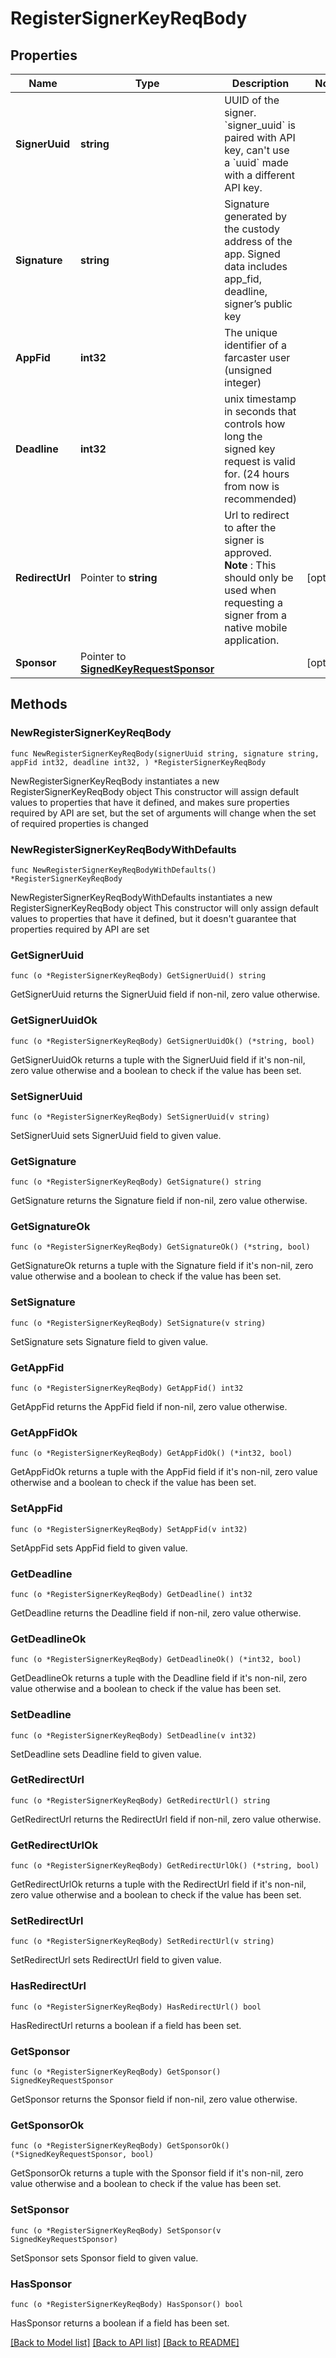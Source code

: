 # RegisterSignerKeyReqBody

## Properties

Name | Type | Description | Notes
------------ | ------------- | ------------- | -------------
**SignerUuid** | **string** | UUID of the signer. &#x60;signer_uuid&#x60; is paired with API key, can&#39;t use a &#x60;uuid&#x60; made with a different API key.  | 
**Signature** | **string** | Signature generated by the custody address of the app. Signed data includes app_fid, deadline, signer’s public key | 
**AppFid** | **int32** | The unique identifier of a farcaster user (unsigned integer) | 
**Deadline** | **int32** | unix timestamp in seconds that controls how long the signed key request is valid for. (24 hours from now is recommended) | 
**RedirectUrl** | Pointer to **string** | Url to redirect to after the signer is approved.  **Note** : This should only be used when requesting a signer from a native mobile application.  | [optional] 
**Sponsor** | Pointer to [**SignedKeyRequestSponsor**](SignedKeyRequestSponsor.md) |  | [optional] 

## Methods

### NewRegisterSignerKeyReqBody

`func NewRegisterSignerKeyReqBody(signerUuid string, signature string, appFid int32, deadline int32, ) *RegisterSignerKeyReqBody`

NewRegisterSignerKeyReqBody instantiates a new RegisterSignerKeyReqBody object
This constructor will assign default values to properties that have it defined,
and makes sure properties required by API are set, but the set of arguments
will change when the set of required properties is changed

### NewRegisterSignerKeyReqBodyWithDefaults

`func NewRegisterSignerKeyReqBodyWithDefaults() *RegisterSignerKeyReqBody`

NewRegisterSignerKeyReqBodyWithDefaults instantiates a new RegisterSignerKeyReqBody object
This constructor will only assign default values to properties that have it defined,
but it doesn't guarantee that properties required by API are set

### GetSignerUuid

`func (o *RegisterSignerKeyReqBody) GetSignerUuid() string`

GetSignerUuid returns the SignerUuid field if non-nil, zero value otherwise.

### GetSignerUuidOk

`func (o *RegisterSignerKeyReqBody) GetSignerUuidOk() (*string, bool)`

GetSignerUuidOk returns a tuple with the SignerUuid field if it's non-nil, zero value otherwise
and a boolean to check if the value has been set.

### SetSignerUuid

`func (o *RegisterSignerKeyReqBody) SetSignerUuid(v string)`

SetSignerUuid sets SignerUuid field to given value.


### GetSignature

`func (o *RegisterSignerKeyReqBody) GetSignature() string`

GetSignature returns the Signature field if non-nil, zero value otherwise.

### GetSignatureOk

`func (o *RegisterSignerKeyReqBody) GetSignatureOk() (*string, bool)`

GetSignatureOk returns a tuple with the Signature field if it's non-nil, zero value otherwise
and a boolean to check if the value has been set.

### SetSignature

`func (o *RegisterSignerKeyReqBody) SetSignature(v string)`

SetSignature sets Signature field to given value.


### GetAppFid

`func (o *RegisterSignerKeyReqBody) GetAppFid() int32`

GetAppFid returns the AppFid field if non-nil, zero value otherwise.

### GetAppFidOk

`func (o *RegisterSignerKeyReqBody) GetAppFidOk() (*int32, bool)`

GetAppFidOk returns a tuple with the AppFid field if it's non-nil, zero value otherwise
and a boolean to check if the value has been set.

### SetAppFid

`func (o *RegisterSignerKeyReqBody) SetAppFid(v int32)`

SetAppFid sets AppFid field to given value.


### GetDeadline

`func (o *RegisterSignerKeyReqBody) GetDeadline() int32`

GetDeadline returns the Deadline field if non-nil, zero value otherwise.

### GetDeadlineOk

`func (o *RegisterSignerKeyReqBody) GetDeadlineOk() (*int32, bool)`

GetDeadlineOk returns a tuple with the Deadline field if it's non-nil, zero value otherwise
and a boolean to check if the value has been set.

### SetDeadline

`func (o *RegisterSignerKeyReqBody) SetDeadline(v int32)`

SetDeadline sets Deadline field to given value.


### GetRedirectUrl

`func (o *RegisterSignerKeyReqBody) GetRedirectUrl() string`

GetRedirectUrl returns the RedirectUrl field if non-nil, zero value otherwise.

### GetRedirectUrlOk

`func (o *RegisterSignerKeyReqBody) GetRedirectUrlOk() (*string, bool)`

GetRedirectUrlOk returns a tuple with the RedirectUrl field if it's non-nil, zero value otherwise
and a boolean to check if the value has been set.

### SetRedirectUrl

`func (o *RegisterSignerKeyReqBody) SetRedirectUrl(v string)`

SetRedirectUrl sets RedirectUrl field to given value.

### HasRedirectUrl

`func (o *RegisterSignerKeyReqBody) HasRedirectUrl() bool`

HasRedirectUrl returns a boolean if a field has been set.

### GetSponsor

`func (o *RegisterSignerKeyReqBody) GetSponsor() SignedKeyRequestSponsor`

GetSponsor returns the Sponsor field if non-nil, zero value otherwise.

### GetSponsorOk

`func (o *RegisterSignerKeyReqBody) GetSponsorOk() (*SignedKeyRequestSponsor, bool)`

GetSponsorOk returns a tuple with the Sponsor field if it's non-nil, zero value otherwise
and a boolean to check if the value has been set.

### SetSponsor

`func (o *RegisterSignerKeyReqBody) SetSponsor(v SignedKeyRequestSponsor)`

SetSponsor sets Sponsor field to given value.

### HasSponsor

`func (o *RegisterSignerKeyReqBody) HasSponsor() bool`

HasSponsor returns a boolean if a field has been set.


[[Back to Model list]](../README.md#documentation-for-models) [[Back to API list]](../README.md#documentation-for-api-endpoints) [[Back to README]](../README.md)


